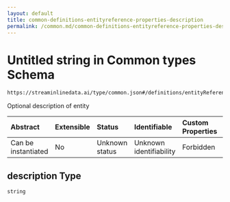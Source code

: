 ```yaml
---
layout: default
title: common-definitions-entityreference-properties-description
permalink: /common.md/common-definitions-entityreference-properties-description.md/
---
```

# Untitled string in Common types Schema

```txt
https://streaminlinedata.ai/type/common.json#/definitions/entityReference/properties/description
```

Optional description of entity

| Abstract            | Extensible | Status         | Identifiable            | Custom Properties | Additional Properties | Access Restrictions | Defined In                                                |
| :------------------ | :--------- | :------------- | :---------------------- | :---------------- | :-------------------- | :------------------ | :-------------------------------------------------------- |
| Can be instantiated | No         | Unknown status | Unknown identifiability | Forbidden         | Allowed               | none                | [common.json*](common.md "open original schema") |

## description Type

`string`
